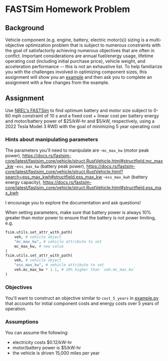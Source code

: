 # FASTSim Homework Problem

## Background

Vehicle component (e.g. engine, battery, electric motor(s)) sizing is a multi-objective optimization problem that is subject to numerous constraints with the goal of satisfactorily achieving numerous objectives that are often in conflct.  Important considerations are annual fuel/energy usage, lifetime operating cost (including initial purchase price), vehicle weight, and acceleration performance -- this is not an exhaustive list.  To help familiarize you with the challenges involved in optimizing component sizes, this assignment will show you an [example](./example.py) and then ask you to complete an assignment with a few changes from the example.

## Assignment
Use [NREL's FASTSim](https://github.com/NREL/fastsim) to find optimum battery and motor size subject to 0-60 mph constraint of 10 s and a fixed cost + linear cost per battery energy and motor/battery power of $25/kW-hr and $5/kW, respectively, using a 2022 Tesla Model 3 RWD with the goal of minimizing 5 year operating cost 

### Hints about manipulating parameters
The parameters you'll need to manipulate are 
-`mc_max_kw` (motor peak power), https://docs.rs/fastsim-core/latest/fastsim_core/vehicle/struct.RustVehicle.html#structfield.mc_max_kw
-`ess_max_kw` (battery peak power), https://docs.rs/fastsim-core/latest/fastsim_core/vehicle/struct.RustVehicle.html?search=ess_max_kwh#structfield.ess_max_kw
-`ess_max_kwh` (battery energy capacity), https://docs.rs/fastsim-core/latest/fastsim_core/vehicle/struct.RustVehicle.html#structfield.ess_max_kwh

I encourage you to explore the documentation and ask questions!

When setting parameters, make sure that battery power is always 10% greater than motor power to ensure that the battery is not power limiting, e.g. 
```python
fsim.utils.set_attr_with_path(
    veh, # vehicle object
    "mc_max_kw", # vehicle attribute to set
    mc_max_kw, # new value
)
fsim.utils.set_attr_with_path(
    veh, # vehicle object
    "ess_max_kw", # vehicle attribute to set
    veh.mc_max_kw * 1.1, # 10% higher than `veh.mc_max_kw`
)
```

### Objectives
You'll want to construct an objective similar to `cost_5_years` in [example.py](./example.py) that accounts for initial component costs and energy costs over 5 years of operation.  

### Assumptions
You can assume the following:
- electricity costs $0.12/kW-hr
- motor/battery power is $5/kW-hr
- the vehicle is driven 15,000 miles per year


